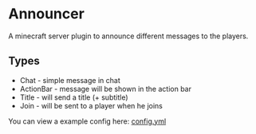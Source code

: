 # Announcer

A minecraft server plugin to announce different messages to the players.

## Types

- Chat - simple message in chat
- ActionBar - message will be shown in the action bar
- Title - will send a title (+ subtitle)
- Join - will be sent to a player when he joins

You can view a example config here: [config.yml](config.yml)